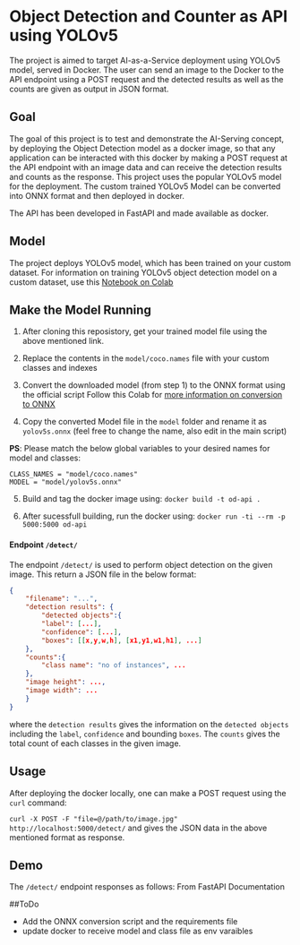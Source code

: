 # Object Detection and Counter as API using YOLOv5 

The project is aimed to target AI-as-a-Service deployment using YOLOv5 model, served in Docker. The user can send an image to the Docker to the API endpoint using a POST request and the detected results as well as the counts are given as output in JSON format.

## Goal
The goal of this project is to test and demonstrate the AI-Serving concept, by deploying the Object Detection model as a docker image, so that any application can be interacted with this docker by making a POST request at the API endpoint with an image data and can receive the detection results and counts as the response. This project uses the popular YOLOv5 model for the deployment. The custom trained YOLOv5 Model can be converted into ONNX format and then deployed in docker.

The API has been developed in FastAPI and made available as docker.

## Model
The project deploys YOLOv5 model, which has been trained on your custom dataset. For information on training YOLOv5 object detection model on a custom dataset, use this [Notebook on Colab](https://github.com/jbantony/yolov5-custom-training-tutorial) 

## Make the Model Running
1. After cloning this reposistory, get your trained model file using the above mentioned link.
2. Replace the contents in the `model/coco.names` file with your custom classes and indexes
3. Convert the downloaded model (from step 1) to the ONNX format using the official script
     Follow this Colab for [more information on conversion to ONNX](https://github.com/jbantony/yolov5-custom-training-tutorial/blob/1ddd26ead95f68f74f04e0efb5474602fbc1f229/Convert_YOLOv5_ONNX_for_Inference.ipynb)
     
4. Copy the converted Model file in the `model` folder and rename it as `yolov5s.onnx` (feel free to change the name, also edit in the main script)

**PS**: Please match the below global variables to your desired names for model and classes:
```
CLASS_NAMES = "model/coco.names"
MODEL = "model/yolov5s.onnx" 
```

5. Build and tag the docker image using:
`docker build -t od-api .`

6. After sucessfull building, run the docker using:
`docker run -ti --rm -p 5000:5000 od-api`


#### Endpoint `/detect/`

The endpoint `/detect/` is used to perform object detection on the given image. This return a JSON file in the below format:
```json
{
    "filename": "...",
    "detection results": {
        "detected objects":{
        "label": [...],
        "confidence": [...],
        "boxes": [[x,y,w,h], [x1,y1,w1,h1], ...]
    },
    "counts":{
        "class name": "no of instances", ...
    },
    "image height": ...,
    "image width": ...
    }
}
```

where the  `detection results` gives the information on the `detected objects` including the `label`, `confidence` and bounding `boxes`.  The `counts` gives the total count of each classes in the given image.
 

## Usage
After deploying the docker locally, one can make a POST request using the `curl` command:

`curl -X POST -F "file=@/path/to/image.jpg" http://localhost:5000/detect/` and gives the JSON data in the above mentioned format as response.

## Demo

The `/detect/` endpoint responses as follows: From FastAPI Documentation



##ToDo
- Add the ONNX conversion script and the requirements file
- update docker to receive model and class file as env varaibles

